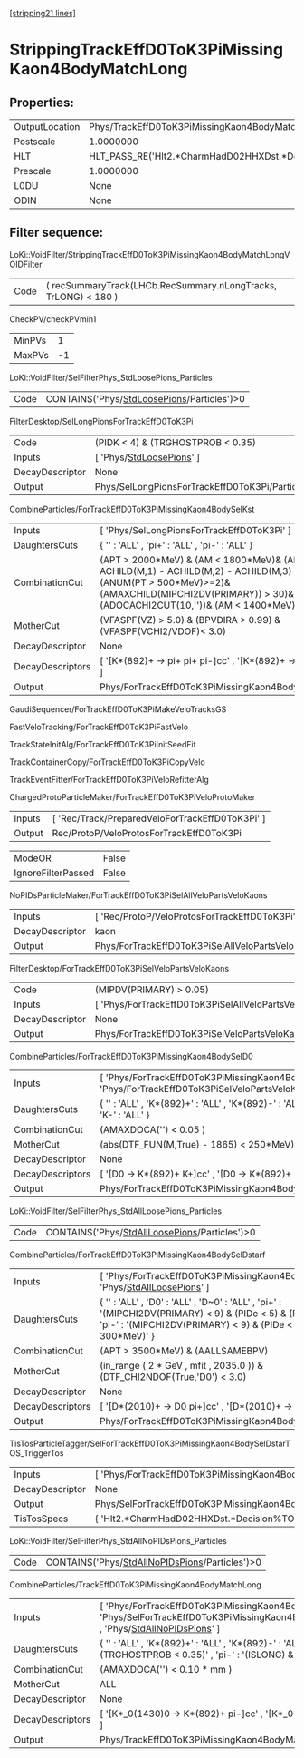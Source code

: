 [[stripping21 lines]](./stripping21-index)

# StrippingTrackEffD0ToK3PiMissingKaon4BodyMatchLong

## Properties:

|                |                                                          |
|----------------|----------------------------------------------------------|
| OutputLocation | Phys/TrackEffD0ToK3PiMissingKaon4BodyMatchLong/Particles |
| Postscale      | 1.0000000                                                |
| HLT            | HLT_PASS_RE('Hlt2.\*CharmHadD02HHXDst.\*Decision')       |
| Prescale       | 1.0000000                                                |
| L0DU           | None                                                     |
| ODIN           | None                                                     |

## Filter sequence:

LoKi::VoidFilter/StrippingTrackEffD0ToK3PiMissingKaon4BodyMatchLongVOIDFilter

|      |                                                                 |
|------|-----------------------------------------------------------------|
| Code | ( recSummaryTrack(LHCb.RecSummary.nLongTracks, TrLONG) \< 180 ) |

CheckPV/checkPVmin1

|        |     |
|--------|-----|
| MinPVs | 1   |
| MaxPVs | -1  |

LoKi::VoidFilter/SelFilterPhys_StdLoosePions_Particles

|      |                                                                                            |
|------|--------------------------------------------------------------------------------------------|
| Code | CONTAINS('Phys/[StdLoosePions](./stripping21-commonparticles-stdloosepions)/Particles')\>0 |

FilterDesktop/SelLongPionsForTrackEffD0ToK3Pi

|                 |                                                                           |
|-----------------|---------------------------------------------------------------------------|
| Code            | (PIDK \< 4) & (TRGHOSTPROB \< 0.35)                                       |
| Inputs          | [ 'Phys/[StdLoosePions](./stripping21-commonparticles-stdloosepions)' ] |
| DecayDescriptor | None                                                                      |
| Output          | Phys/SelLongPionsForTrackEffD0ToK3Pi/Particles                            |

CombineParticles/ForTrackEffD0ToK3PiMissingKaon4BodySelKst

|                  |                                                                                                                                                                                                                 |
|------------------|-----------------------------------------------------------------------------------------------------------------------------------------------------------------------------------------------------------------|
| Inputs           | [ 'Phys/SelLongPionsForTrackEffD0ToK3Pi' ]                                                                                                                                                                    |
| DaughtersCuts    | { '' : 'ALL' , 'pi+' : 'ALL' , 'pi-' : 'ALL' }                                                                                                                                                                  |
| CombinationCut   | (APT \> 2000\*MeV) & (AM \< 1800\*MeV)& (AM - ACHILD(M,1) - ACHILD(M,2) - ACHILD(M,3) \> 100\*MeV)& (ANUM(PT \> 500\*MeV)\>=2)& (AMAXCHILD(MIPCHI2DV(PRIMARY)) \> 30)& (ADOCACHI2CUT(10,''))& (AM \< 1400\*MeV) |
| MotherCut        | (VFASPF(VZ) \> 5.0) & (BPVDIRA \> 0.99) & (VFASPF(VCHI2/VDOF)\< 3.0)                                                                                                                                            |
| DecayDescriptor  | None                                                                                                                                                                                                            |
| DecayDescriptors | [ '[K\*(892)+ -\> pi+ pi+ pi-]cc' , '[K\*(892)+ -\> pi+ pi+ pi+]cc' ]                                                                                                                                     |
| Output           | Phys/ForTrackEffD0ToK3PiMissingKaon4BodySelKst/Particles                                                                                                                                                        |

GaudiSequencer/ForTrackEffD0ToK3PiMakeVeloTracksGS

FastVeloTracking/ForTrackEffD0ToK3PiFastVelo

TrackStateInitAlg/ForTrackEffD0ToK3PiInitSeedFit

TrackContainerCopy/ForTrackEffD0ToK3PiCopyVelo

TrackEventFitter/ForTrackEffD0ToK3PiVeloRefitterAlg

ChargedProtoParticleMaker/ForTrackEffD0ToK3PiVeloProtoMaker

|        |                                                   |
|--------|---------------------------------------------------|
| Inputs | [ 'Rec/Track/PreparedVeloForTrackEffD0ToK3Pi' ] |
| Output | Rec/ProtoP/VeloProtosForTrackEffD0ToK3Pi          |

|                    |       |
|--------------------|-------|
| ModeOR             | False |
| IgnoreFilterPassed | False |

NoPIDsParticleMaker/ForTrackEffD0ToK3PiSelAllVeloPartsVeloKaons

|                 |                                                            |
|-----------------|------------------------------------------------------------|
| Inputs          | [ 'Rec/ProtoP/VeloProtosForTrackEffD0ToK3Pi' ]           |
| DecayDescriptor | kaon                                                       |
| Output          | Phys/ForTrackEffD0ToK3PiSelAllVeloPartsVeloKaons/Particles |

FilterDesktop/ForTrackEffD0ToK3PiSelVeloPartsVeloKaons

|                 |                                                          |
|-----------------|----------------------------------------------------------|
| Code            | (MIPDV(PRIMARY) \> 0.05)                                 |
| Inputs          | [ 'Phys/ForTrackEffD0ToK3PiSelAllVeloPartsVeloKaons' ] |
| DecayDescriptor | None                                                     |
| Output          | Phys/ForTrackEffD0ToK3PiSelVeloPartsVeloKaons/Particles  |

CombineParticles/ForTrackEffD0ToK3PiMissingKaon4BodySelD0

|                  |                                                                                                          |
|------------------|----------------------------------------------------------------------------------------------------------|
| Inputs           | [ 'Phys/ForTrackEffD0ToK3PiMissingKaon4BodySelKst' , 'Phys/ForTrackEffD0ToK3PiSelVeloPartsVeloKaons' ] |
| DaughtersCuts    | { '' : 'ALL' , 'K\*(892)+' : 'ALL' , 'K\*(892)-' : 'ALL' , 'K+' : 'ALL' , 'K-' : 'ALL' }                 |
| CombinationCut   | (AMAXDOCA('') \< 0.05 )                                                                                  |
| MotherCut        | (abs(DTF_FUN(M,True) - 1865) \< 250\*MeV)                                                                |
| DecayDescriptor  | None                                                                                                     |
| DecayDescriptors | [ '[D0 -\> K\*(892)+ K+]cc' , '[D0 -\> K\*(892)+ K-]cc' ]                                          |
| Output           | Phys/ForTrackEffD0ToK3PiMissingKaon4BodySelD0/Particles                                                  |

LoKi::VoidFilter/SelFilterPhys_StdAllLoosePions_Particles

|      |                                                                                                  |
|------|--------------------------------------------------------------------------------------------------|
| Code | CONTAINS('Phys/[StdAllLoosePions](./stripping21-commonparticles-stdallloosepions)/Particles')\>0 |

CombineParticles/ForTrackEffD0ToK3PiMissingKaon4BodySelDstarf

|                  |                                                                                                                                                                                             |
|------------------|---------------------------------------------------------------------------------------------------------------------------------------------------------------------------------------------|
| Inputs           | [ 'Phys/ForTrackEffD0ToK3PiMissingKaon4BodySelD0' , 'Phys/[StdAllLoosePions](./stripping21-commonparticles-stdallloosepions)' ]                                                           |
| DaughtersCuts    | { '' : 'ALL' , 'D0' : 'ALL' , 'D~0' : 'ALL' , 'pi+' : '(MIPCHI2DV(PRIMARY) \< 9) & (PIDe \< 5) & (PT \> 300\*MeV)' , 'pi-' : '(MIPCHI2DV(PRIMARY) \< 9) & (PIDe \< 5) & (PT \> 300\*MeV)' } |
| CombinationCut   | (APT \> 3500\*MeV) & (AALLSAMEBPV)                                                                                                                                                          |
| MotherCut        | (in_range ( 2 \* GeV , mfit , 2035.0 )) & (DTF_CHI2NDOF(True,'D0') \< 3.0)                                                                                                                  |
| DecayDescriptor  | None                                                                                                                                                                                        |
| DecayDescriptors | [ '[D\*(2010)+ -\> D0 pi+]cc' , '[D\*(2010)+ -\> D~0 pi+]cc' ]                                                                                                                        |
| Output           | Phys/ForTrackEffD0ToK3PiMissingKaon4BodySelDstarf/Particles                                                                                                                                 |

TisTosParticleTagger/SelForTrackEffD0ToK3PiMissingKaon4BodySelDstarTOS_TriggerTos

|                 |                                                                             |
|-----------------|-----------------------------------------------------------------------------|
| Inputs          | [ 'Phys/ForTrackEffD0ToK3PiMissingKaon4BodySelDstarf' ]                   |
| DecayDescriptor | None                                                                        |
| Output          | Phys/SelForTrackEffD0ToK3PiMissingKaon4BodySelDstarTOS_TriggerTos/Particles |
| TisTosSpecs     | { 'Hlt2.\*CharmHadD02HHXDst.\*Decision%TOS' : 0 }                           |

LoKi::VoidFilter/SelFilterPhys_StdAllNoPIDsPions_Particles

|      |                                                                                                    |
|------|----------------------------------------------------------------------------------------------------|
| Code | CONTAINS('Phys/[StdAllNoPIDsPions](./stripping21-commonparticles-stdallnopidspions)/Particles')\>0 |

CombineParticles/TrackEffD0ToK3PiMissingKaon4BodyMatchLong

|                  |                                                                                                                                                                                                            |
|------------------|------------------------------------------------------------------------------------------------------------------------------------------------------------------------------------------------------------|
| Inputs           | [ 'Phys/ForTrackEffD0ToK3PiMissingKaon4BodySelKst' , 'Phys/SelForTrackEffD0ToK3PiMissingKaon4BodySelDstarTOS_TriggerTos' , 'Phys/[StdAllNoPIDsPions](./stripping21-commonparticles-stdallnopidspions)' ] |
| DaughtersCuts    | { '' : 'ALL' , 'K\*(892)+' : 'ALL' , 'K\*(892)-' : 'ALL' , 'pi+' : '(ISLONG) & (TRGHOSTPROB \< 0.35)' , 'pi-' : '(ISLONG) & (TRGHOSTPROB \< 0.35)' }                                                       |
| CombinationCut   | (AMAXDOCA('') \< 0.10 \* mm )                                                                                                                                                                              |
| MotherCut        | ALL                                                                                                                                                                                                        |
| DecayDescriptor  | None                                                                                                                                                                                                       |
| DecayDescriptors | [ '[K\*\_0(1430)0 -\> K\*(892)+ pi-]cc' , '[K\*\_0(1430)0 -\> K\*(892)+ pi+]cc' ]                                                                                                                    |
| Output           | Phys/TrackEffD0ToK3PiMissingKaon4BodyMatchLong/Particles                                                                                                                                                   |
